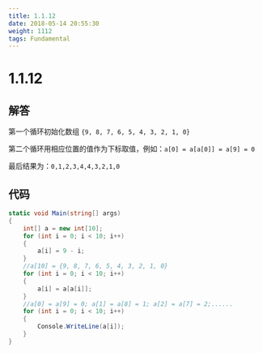 ```yaml
---
title: 1.1.12
date: 2018-05-14 20:55:30
weight: 1112
tags: Fundamental
---
```


# 1.1.12


## 解答

第一个循环初始化数组 `{9, 8, 7, 6, 5, 4, 3, 2, 1, 0}`

第二个循环用相应位置的值作为下标取值，例如：`a[0] = a[a[0]] = a[9] = 0`

最后结果为：`0,1,2,3,4,4,3,2,1,0`

## 代码

```csharp
static void Main(string[] args)
{
    int[] a = new int[10];
    for (int i = 0; i < 10; i++)
    {
        a[i] = 9 - i;
    }
    //a[10] = {9, 8, 7, 6, 5, 4, 3, 2, 1, 0}
    for (int i = 0; i < 10; i++)
    {
        a[i] = a[a[i]];
    }
    //a[0] = a[9] = 0; a[1] = a[8] = 1; a[2] = a[7] = 2;......
    for (int i = 0; i < 10; i++)
    {
        Console.WriteLine(a[i]);
    }
}
```

